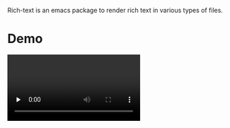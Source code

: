 Rich-text is an emacs package to render rich text in various types of files.

# Demo
<video id="video" controls="" preload="none">
<source id="mp4" src="./rich-text-demo.mp4" type="video/mp4">
</videos>

# Configuration
```emacs-lisp
(use-package rich-text
  :load-path "/path/to/rich-text"
  :init (setq rich-text-selected-ignore-modes '(prog-mode))
  :config (rich-text-mode 1))
```

- `rich-text-selected-ignore-modes` is a list of major modes. Local keybindings will be ignored in major modes and the derived ones when a region is active.

# Usage

use `define-rich-text` and `define-rich-text-dwim` macros to customize your own rich text format.

## some built-in ones

There are some built-in rich-text formats:

| rich-text      | key  |                                                                                                |
|----------------|------|------------------------------------------------------------------------------------------------|
| headline-1     | `h1` | set `rich-text-headline-1-height` to customize the default height.                             |
| headline-2     | `h2` | set `rich-text-headline-2-height` to customize the default height.                             |
| headline-3     | `h3` | set `rich-text-headline-3-height` to customize the default height.                             |
| underline-line | `ul` | straight underline                                                                             |
| underline-wave | `uw` | wave underline                                                                                 |
| bold           | `bb` | set `rich-text-bold-type` to customize the default type of `bold`.                             |
| italic         | `ii` | set `rich-text-italic-type` to customize the default type of `italic`.                         |
| fontcolor      | `cc` | set `rich-text-fontcolor-light` to customize the default font color in light theme.            |
|                |      | set `rich-text-fontcolor-dark` to customize the default font color in dark theme.              |
| highlight      | `vv` | set `rich-text-highlight-light-color` to customize the default highlight color in light theme. |
|                |      | set `rich-text-highlight-dark-color` to customize the default highlight color in light theme.  |

- the type of `bold` should be one of the symbols `ultra-bold extra-bold bold semi-bold normal semi-light light extra-light ultra-light`.
- the type of `italic` should be one of the symbols `italic oblique normal reverse-italic reverse-oblique`.
    
## usage of *define-rich-text*
`(define-rich-text NAME KEY PROPS)` could be used to define a simple rich-text format. NAME is the name of rich-text format. KEY is the keybinding. PROPS is elisp text properties.

For example, the elisp below define a rich-text format named `bold-underline` which is binded to two single keystrokes "bu". When you press key <bu> on a region, text in region will be rendered by text properties `'(face (:weight bold :underline t))`

```emacs-lisp
(define-rich-text bold-underline "bu"
  '(face (:weight bold :underline t)))
```

## usage of *define-rich-text-dwim*
`(define-rich-text-dwim NAME KEY &KEY PROPS LIGHT DARK)` is an enhanced version of `define-rich-text`, which support setting specific properties for themes with light or dark background. And when the background of theme is changed, the rich-text properties will also be changed adaptably.

This feature is useful when you want to render different colors separately in light or dark themes, since a color suitable for light themes may not for dark themes, vice versa. 

e.g.

```emacs-lisp
(define-rich-text-dwim highlight-1 "v1"
  :light '(face (:background "#F7E987" :foreground "black"))
  :dark '(face (:background "#C58940" :foreground "white")))
```

## rich-text-plus.el
`rich-text-plus.el` defined some other rich-text with my own preference. If you want to use theme, just `(require 'rich-text-plus)` and feel free to modify them as you need.

You could find more useful rich-text properties in: https://www.gnu.org/software/emacs/manual/html_node/elisp/Special-Properties.html
